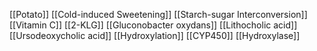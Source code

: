 [[Potato]]
[[Cold-induced Sweetening]]
[[Starch-sugar Interconversion]]
[[Vitamin C]]
[[2-KLG]]
[[Gluconobacter oxydans]]
[[Lithocholic acid]]
[[Ursodeoxycholic acid]]
[[Hydroxylation]]
[[CYP450]]
[[Hydroxylase]]
